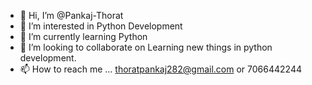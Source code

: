 - 👋 Hi, I’m @Pankaj-Thorat
- 👀 I’m interested in Python Development
- 🌱 I’m currently learning Python
- 💞️ I’m looking to collaborate on Learning new things in python development.
- 📫 How to reach me ... thoratpankaj282@gmail.com or 7066442244

<!---
Pankaj-Thorat/Pankaj-Thorat is a ✨ special ✨ repository because its `README.md` (this file) appears on your GitHub profile.
You can click the Preview link to take a look at your changes.
--->
